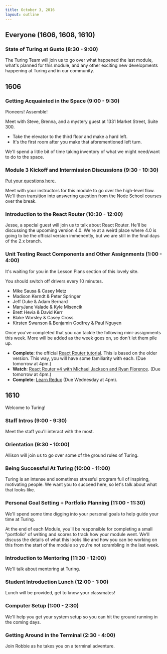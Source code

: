 ```yaml
---
title: October 3, 2016
layout: outline
---
```


## Everyone (1606, 1608, 1610)

### State of Turing at Gusto (8:30 - 9:00)

The Turing Team will join us to go over what happened the last module, what's planned for this module, and any other exciting new developments happening at Turing and in our community.

## 1606

### Getting Acquainted in the Space (9:00 - 9:30)

Pioneers! Assemble!

Meet with Steve, Brenna, and a mystery guest at 1331 Market Street, Suite 300.

- Take the elevator to the third floor and make a hard left.
- It's the first room after you make that aforementioned left turn.

We'll spend a little bit of time taking inventory of what we might need/want to do to the space.

### Module 3 Kickoff and Intermission Discussions (9:30 - 10:30)

[Put your questions here.](https://trello.com/b/rhTauPFA/1606-question-parking-lot)

Meet with your instructors for this module to go over the high-level flow. We'll then transition into answering question from the Node School courses over the break.

### Introduction to the React Router (10:30 - 12:00)

Jesse, a special guest will join us to talk about React Router. He'll be discussing the upcoming version 4.0. We're at a weird place where 4.0 is going to be the official version immenently, but we are still in the final days of the 2.x branch.

### Unit Testing React Components and Other Assignments (1:00 - 4:00)

It's waiting for you in the Lesson Plans section of this lovely site.

You should switch off drivers every 10 minutes.

* Mike Sausa & Casey Metz
* Madison Kerndt & Peter Springer
* Jeff Duke & Adam Bernard
* MaryJane Valade & Kyle Misencik
* Brett Hevia & David Kerr
* Blake Worsley & Casey Cross
* Kirsten Swanson & Benjamin Godfrey & Paul Nguyen

Once you've completed that you can tackle the following mini-assignments this week. More will be added as the week goes on, so don't let them pile up.

- **Complete**: the official [React Router tutorial](https://github.com/reactjs/react-router-tutorial/tree/master/lessons/01-setting-up). This is based on the older version. This way, you will have some familiarity with each. (Due tomorrow at 4pm.)
- **Watch**: [React Router v4 with Michael Jackson and Ryan Florence](https://www.youtube.com/watch?v=Vur2dAFZ4GE). (Due tomorrow at 4pm.)
- **Complete**: [Learn Redux](https://learnredux.com/) (Due Wednesday at 4pm).

## 1610

Welcome to Turing!

### Staff Intros (9:00 - 9:30)

Meet the staff you'll interact with the most.

### Orientation (9:30 - 10:00)

Allison will join us to go over some of the ground rules of Turing.

### Being Successful At Turing (10:00 - 11:00)

Turing is an intense and sometimes stressful program full of inspiring, motivating people. We want you to succeed here, so let's talk about what that looks like.

### Personal Goal Setting + Portfolio Planning (11:00 - 11:30)

We'll spend some time digging into your personal goals to help guide your time at Turing.

At the end of each Module, you'll be responsible for completing a small "portfolio" of writing and scores to track how your module went. We'll discuss the details of what this looks like and how you can be working on this from the start of the module so you're not scrambling in the last week.

### Introduction to Mentoring (11:30 - 12:00)

We'll talk about mentoring at Turing.

### Student Introduction Lunch (12:00 - 1:00)

Lunch will be provided, get to know your classmates!

### Computer Setup (1:00 - 2:30)

We'll help you get your system setup so you can hit the ground running in the coming days.

### Getting Around in the Terminal (2:30 - 4:00)

Join Robbie as he takes you on a terminal adventure.
